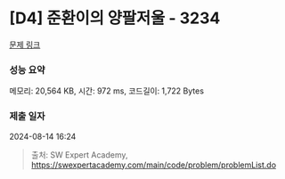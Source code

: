 # [D4] 준환이의 양팔저울 - 3234 

[문제 링크](https://swexpertacademy.com/main/code/problem/problemDetail.do?contestProbId=AWAe7XSKfUUDFAUw) 

### 성능 요약

메모리: 20,564 KB, 시간: 972 ms, 코드길이: 1,722 Bytes

### 제출 일자

2024-08-14 16:24



> 출처: SW Expert Academy, https://swexpertacademy.com/main/code/problem/problemList.do